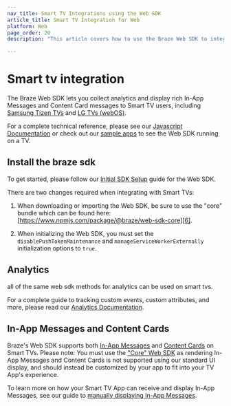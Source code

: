 ```yaml
---
nav_title: Smart TV Integrations using the Web SDK
article_title: Smart TV Integration for Web
platform: Web
page_order: 20
description: "This article covers how to use the Braze Web SDK to integrate with Smart TVs (Samsung and LG)"

---
```


# Smart tv integration

The Braze Web SDK lets you collect analytics and display rich In-App Messages and Content Card messages to Smart TV users, including [Samsung Tizen TVs][1] and [LG TVs (webOS)][2].

For a complete technical reference, please see our [Javascript Documentation][3] or check out our [sample apps][9] to see the Web SDK running on a TV.

## Install the braze sdk

To get started, please follow our [Initial SDK Setup][4] guide for the Web SDK.

There are two changes required when integrating with Smart TVs:

1. When downloading or importing the Web SDK, be sure to use the "core" bundle which can be found here: [https://www.npmjs.com/package/@braze/web-sdk-core][6].

2. When initializing the Web SDK, you must set the `disablePushTokenMaintenance` and `manageServiceWorkerExternally` initialization options to `true`.

## Analytics

all of the same web sdk methods for analytics can be used on smart tvs.

For a complete guide to tracking custom events, custom attributes, and more, please read our [Analytics Documentation]({{site.baseurl}}/developer_guide/platform_integration_guides/web/analytics/tracking_sessions/).

## In-App Messages and Content Cards

Braze's Web SDK supports both [In-App Messages][7] and [Content Cards][8] on Smart TVs. Please note: You must use the ["Core" Web SDK][6] as rendering In-App Messages and Content Cards is not supported using our standard UI display, and should instead be customized by your app to fit into your TV App's experience.

To learn more on how your Smart TV App can receive and display In-App Messages, see our guide to [manually displaying In-App Messages][5].


[1]: https://developer.samsung.com/smarttv/develop/specifications/tv-model-groups.html
[2]: http://webostv.developer.lge.com/discover/discover-webos-tv/
[3]: https://js.appboycdn.com/web-sdk/latest/doc/modules/appboy.html
[4]: {{site.baseurl}}/developer_guide/platform_integration_guides/web/initial_sdk_setup/
[5]: {{site.baseurl}}/developer_guide/platform_integration_guides/web/in-app_messaging/in-app_message_delivery/#manual-in-app-message-display
[6]: https://www.npmjs.com/package/@braze/web-sdk-core
[7]: {{site.baseurl}}/developer_guide/platform_integration_guides/web/in-app_messaging/overview/
[8]: {{site.baseurl}}/developer_guide/platform_integration_guides/web/content_cards/overview/
[9]: https://github.com/Appboy/smart-tv-sample-apps
